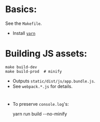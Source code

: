 # Basics:

See the `Makefile`.

- Install [`yarn`][1]

# Building JS assets:

    make build-dev
    make build-prod  # minify

- Outputs `static/dist/js/app.bundle.js`.
- See `webpack.*.js` for details.

# 

- To preserve `console.log`'s:

    yarn run build --no-minify

[1]: https://yarnpkg.com/lang/en/docs/install/
